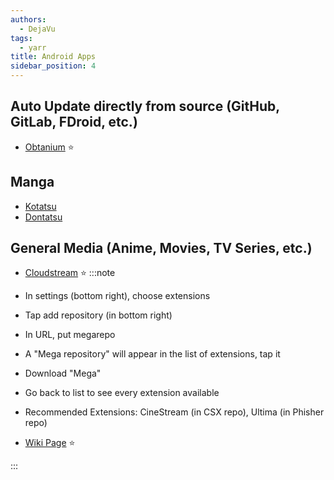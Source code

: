 ```yaml
---
authors:
  - DejaVu
tags:
  - yarr
title: Android Apps
sidebar_position: 4
---
```


## Auto Update directly from source (GitHub, GitLab, FDroid, etc.)
- [Obtanium](https://github.com/ImranR98/Obtainium) ⭐
## Manga
- [Kotatsu](https://kotatsu.app/)
- [Dontatsu](https://discord.gg/dantotsu)
## General Media (Anime, Movies, TV Series, etc.)
- [Cloudstream](https://github.com/recloudstream/cloudstream) ⭐
:::note

- In settings (bottom right), choose extensions
- Tap add repository (in bottom right)
- In URL, put megarepo
- A "Mega repository" will appear in the list of extensions, tap it
- Download "Mega"
- Go back to list to see every extension available
- Recommended Extensions: CineStream (in CSX repo), Ultima (in Phisher repo)
- [Wiki Page](https://cloudstream.miraheze.org/wiki/Main_Page) ⭐

:::